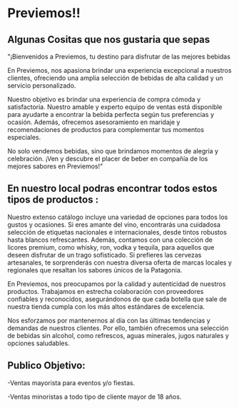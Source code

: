 # Previemos!!

## Algunas Cositas que nos gustaria que sepas

"¡Bienvenidos a Previemos, tu destino para disfrutar de las mejores bebidas 

En Previemos, nos apasiona brindar una experiencia excepcional a nuestros clientes, ofreciendo una amplia selección de bebidas de alta calidad y un servicio personalizado.

Nuestro objetivo es brindar una experiencia de compra cómoda y satisfactoria. Nuestro amable y experto equipo de ventas está disponible para ayudarte a encontrar la bebida perfecta según tus preferencias y ocasión. Además, ofrecemos asesoramiento en maridaje y recomendaciones de productos para complementar tus momentos especiales.

No solo vendemos bebidas, sino que brindamos momentos de alegría y celebración. ¡Ven y descubre el placer de beber en compañía de los mejores sabores en Previemos!"

## En nuestro local podras encontrar todos estos tipos de productos :

Nuestro extenso catálogo incluye una variedad de opciones para todos los gustos y ocasiones. Si eres amante del vino, encontrarás una cuidadosa selección de etiquetas nacionales e internacionales, desde tintos robustos hasta blancos refrescantes. Además, contamos con una colección de licores premium, como whisky, ron, vodka y tequila, para aquellos que deseen disfrutar de un trago sofisticado. Si prefieres las cervezas artesanales, te sorprenderás con nuestra diversa oferta de marcas locales y regionales que resaltan los sabores únicos de la Patagonia.

En Previemos, nos preocupamos por la calidad y autenticidad de nuestros productos. Trabajamos en estrecha colaboración con proveedores confiables y reconocidos, asegurándonos de que cada botella que sale de nuestra tienda cumpla con los más altos estándares de excelencia.

Nos esforzamos por mantenernos al día con las últimas tendencias y demandas de nuestros clientes. Por ello, también ofrecemos una selección de bebidas sin alcohol, como refrescos, aguas minerales, jugos naturales y opciones saludables.



## Publico Objetivo: 

-Ventas mayorista para eventos y/o fiestas.

-Ventas minoristas a todo tipo de cliente mayor de 18 años.

